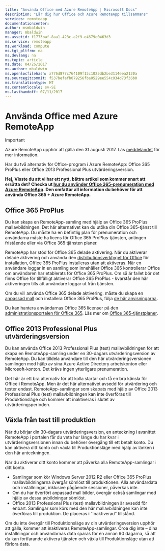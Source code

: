 ```yaml
---
title: "Använda Office med Azure RemoteApp | Microsoft Docs"
description: "Lär dig hur Office och Azure RemoteApp tillsammans"
services: remoteapp
documentationcenter: 
author: msmbaldwin
manager: mbaldwin
ms.assetid: f1773baf-8aa1-423c-a2f9-e4679e0463d3
ms.service: remoteapp
ms.workload: compute
ms.tgt_pltfrm: na
ms.devlang: na
ms.topic: article
ms.date: 04/26/2017
ms.author: mbaldwin
ms.openlocfilehash: a776d877c764109f15c1025db2be3114eea2130a
ms.sourcegitcommit: f537befafb079256fba0529ee554c034d73f36b0
ms.translationtype: MT
ms.contentlocale: sv-SE
ms.lasthandoff: 07/11/2017
---
```

# <a name="using-office-with-azure-remoteapp"></a>Använda Office med Azure RemoteApp
> [!IMPORTANT]
> Azure RemoteApp upphör att gälla den 31 augusti 2017. Läs [meddelandet](https://go.microsoft.com/fwlink/?linkid=821148) för mer information.
> 
> 

Har du två alternativ för Office-program i Azure RemoteApp: Office 365 ProPlus eller Office 2013 Professional Plus utvärderingsversion.

**Hej, Visste du att vi har ett nytt, bättre artikel som kommer snart att ersätta det? Checka ut [hur du använder Office 365-prenumeration med Azure RemoteApp](remoteapp-officesubscription.md). Den omfattar all information du behöver för att använda Office 365 + Azure RemoteApp.**

## <a name="office-365-proplus"></a>Office 365 ProPlus
Du kan skapa en RemoteApp-samling med hjälp av Office 365 ProPlus mallavbildningen. Det här alternativet kan du utöka din Office 365-tjänst till RemoteApp. Du måste ha en befintlig plan för prenumeration och användarna måste ha licens för Office 365 ProPlus-tjänsten, antingen fristående eller via Office 365 tjänsten planer.

RemoteApp har stöd för Office 365 delade aktivering. När du aktiverar delade aktivering och använda den [distributionsverktyget för Office](http://www.microsoft.com/download/details.aspx?id=36778) för installation, Office 365 ProPlus installeras utan att aktiveras. När en användare loggar in en samling som innehåller Office 365 kontrollerar Office om användaren har etablerats för Office 365 ProPlus. Om så är fallet bör det finns Office för tillfälligt aktiverar Office 365 ProPlus - kvarstår den här aktiveringen tills att användare loggar ut från tjänsten.

Om du vill använda Office 365 delade aktivering, måste du skapa en [anpassad mall](remoteapp-create-custom-image.md) och installera Office 365 ProPlus, följa [de här anvisningarna](https://technet.microsoft.com/library/dn782858.aspx).

Du kan hantera användarnas Office 365 licenser på den [administrationsportalen för Office 365](https://portal.office365.com/). Läs mer om [Office 365-tjänstplaner](http://technet.microsoft.com/library/office-365-plan-options.aspx).  

## <a name="office-2013-professional-plus-trial"></a>Office 2013 Professional Plus utvärderingsversion
Du kan använda Office 2013 Professional Plus (test) mallavbildningen för att skapa en RemoteApp-samling under en 30-dagars utvärderingsversion av RemoteApp. Du kan tilldela användare till den här utvärderingsversionen samlingen med hjälp av sina Azure Active Directory arbetskonton eller Microsoft-konton. Det krävs ingen ytterligare prenumeration.

Det här är ett bra alternativ för att kolla startar och få en bra känsla för Office i RemoteApp. Men är det här alternativet avsedd för utvärdering och tester endast. RemoteApp-samlingar som skapats med hjälp av Office 2013 Professional Plus (test) mallavbildningen kan inte överföras till Produktionsläge och kommer att inaktiveras i slutet av utvärderingsperioden.

## <a name="switching-from-trial-to-production"></a>Växla från test till produktion
När du börjar din 30-dagars utvärderingsversion, en anteckning i avsnittet RemoteApp i portalen får du veta hur länge du har kvar i utvärderingsversionen innan du behöver övergång till ett betalt konto. Du kan aktivera ditt konto och växla till Produktionsläge med hjälp av länken i den här anteckningen.

När du aktiverar ditt konto kommer att påverka alla RemoteApp-samlingar i ditt konto.

* Samlingar som kör Windows Server 2012 R2 eller Office 365 ProPlus mallavbildningarna övergår sömlöst till produktionen. Alla användardata och inställningar, inklusive pågående sessioner, påverkas inte.
* Om du har överfört anpassad mall bilder, övergår också samlingar med hjälp av dessa avbildningar sömlöst.
* Office 2013 Professional Plus (test) mallavbildningen är avsedd för enbart. Samlingar som körs med den här mallavbildningen kan inte överföras till produktion. De placeras i ”inaktiverad” tillstånd.

Om du inte övergår till Produktionsläge av din utvärderingsversion upphör att gälla, kommer att inaktiveras RemoteApp-samlingar. Oroa dig inte – dina inställningar och användarnas data sparas för en annan 90 dagarna, så att du kan fortfarande aktivera tjänsten och växla till Produktionsläge utan att förlora data.

